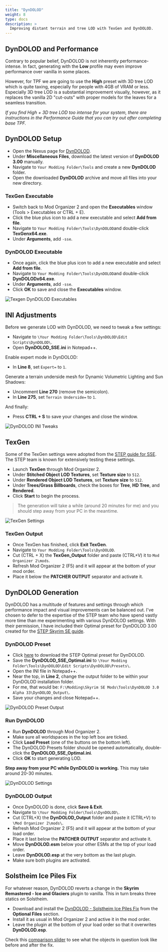 ```yaml
---
title: "DynDOLOD"
weight: 8
type: docs
description: >
  Improving distant terrain and tree LOD with TexGen and DynDOLOD.
---
```


## DynDOLOD and Performance

Contrary to popular belief, DynDOLOD is not inherently performance-intense. In fact, generating with the **Low** profile may even improve performance over vanilla in some places.

However, for TPF we are going to use the **High** preset with 3D tree LOD which is quite taxing, especially for people with 4GB of VRAM or less. Especially 3D tree LOD is a substantial improvement visually, however, as it replaces the vanilla 2D "cut-outs" with proper models for the leaves for a seamless transition.

*If you find High + 3D tree LOD too intense for your system, there are instructions in the Performance Guide that you can try out after completing base TPF.*

## DynDOLOD Setup

- Open the Nexus page for [DynDOLOD](https://www.nexusmods.com/skyrimspecialedition/mods/32382?tab=files).
- Under **Miscellaneous Files**, download the latest version of **DynDOLOD 3.00** manually.
- Navigate to `Your Modding Folder\Tools` and create a new **DynDOLOD** folder.
- Open the downloaded **DynDOLOD** archive and move all files into your new directory.

### TexGen Executable

* Switch back to Mod Organizer 2 and open the **Executables** window (Tools > Executables or CTRL + E).
* Click the blue plus icon to add a new executable and select **Add from file**.
* Navigate to `Your Modding Folder\Tools\DynDOLOD`and double-click **TexGenx64.exe**.
* Under **Arguments**, add `-sse`.

### DynDOLOD Executable

* Once again, click the blue plus icon to add a new executable and select **Add from file**.
* Navigate to `Your Modding Folder\Tools\DynDOLOD`and double-click **DynDOLODx64.exe**.
* Under **Arguments**, add `-sse`.
* Click **OK** to save and close the **Executables** window.

![Texgen DynDOLOD Executables](/Pictures/tpf/finalisation/texgen-dyndolod-executables.png)

## INI Adjustments

Before we generate LOD with DynDOLOD, we need to tweak a few settings:

- Navigate to `\Your Modding Folder\Tools\DynDOLOD\Edit Scripts\DynDOLOD\`.
- Open **DynDOLOD_SSE.ini** in Notepad++.

Enable expert mode in DynDOLOD:

- In **Line 8**, set `Expert=` to `1`.

Generate a terrain underside mesh for Dynamic Volumetric Lighting and Sun Shadows:

- Uncomment **Line 270** (remove the semicolon).
- In **Line 275**, set `Terrain Underside=` to `1`.

And finally:

- Press **CTRL + S** to save your changes and close the window.

![DynDOLOD INI Tweaks](/Pictures/tpf/finalisation/dyndolod-ini-tweaks.png)

## TexGen

Some of the TexGen settings were adopted from the [STEP guide for SSE](https://stepmodifications.org/wiki/SkyrimSE:2.0.0#Run_TexGen). The STEP team is known for extensively testing these settings.

- Launch **TexGen** through Mod Organizer 2.
- Under **Stitched Object LOD Textures**, set **Texture size** to `512`.
- Under **Rendered Object LOD Textures**, set **Texture size** to `512`.
- Under **Trees/Grass Billboards**, check the boxes for **Tree**, **HD Tree**, and **Rendered**.
- Click **Start** to begin the process.

> The generation will take a while (around 20 minutes for me) and you should step away from your PC in the meantime.

![TexGen Settings](/Pictures/tpf/finalisation/texgen-settings.png)

### TexGen Output

- Once TexGen has finished, click **Exit TexGen**.
- Navigate to `Your Modding Folder\Tools\DynDOLOD`.
- Cut (CTRL + X) the **TexGen_Output** folder and paste (CTRL+V) it to `Mod Organizer 2\mods`.
- Refresh Mod Organizer 2 (F5) and it will appear at the bottom of your mod order.
- Place it below the **PATCHER OUTPUT** separator and activate it.

## DynDOLOD Generation

DynDOLOD has a multitude of features and settings through which performance impact and visual improvements can be balanced out. I've chosen to defer to the expertise of the STEP team who have spend vastly more time than me experimenting with various DynDOLOD settings. With their permission, I have included their Optimal preset for DynDOLOD 3.00 created for the [STEP Skyrim SE guide](https://stepmodifications.org/wiki/SkyrimSE:2.0.0).

### DynDOLOD Preset

- Click [here](https://stepmodifications.org/wiki/images/3/30/DynDOLOD_SSE_Optimal.ini) to download the STEP Optimal preset for DynDOLOD.
- Save the **DynDOLOD_SSE_Optimal.ini** to `\Your Modding Folder\Tools\DynDOLOD\Edit Scripts\DynDOLOD\Presets\`.
- Open the INI file in Notepad++.
- Near the top, in **Line 2**, change the output folder to be within your DynDOLOD installation folder.
- For me, that would be: `F:\Modding\Skyrim SE Mods\Tools\DynDOLOD 3.0 Alpha 33\DynDOLOD_Output\`.
- Save your changes and close Notepad++.

![DynDOLOD Preset Output](/Pictures/tpf/finalisation/dyndolod-preset-output.png)

### Run DynDOLOD

- Run **DynDOLOD** through Mod Organizer 2.
- Make sure all worldspaces in the top left box are ticked.
- Click **Load Preset** (one of the buttons on the bottom left).
- The DynDOLOD Presets folder should be opened automatically, double-click the **DynDOLOD_SSE_Optimal.ini**.
- Click **OK** to start generating LOD.

**Step away from your PC while DynDOLOD is working.** This may take around 20-30 minutes.

![DynDOLOD Settings](/Pictures/tpf/finalisation/dyndolod-settings.png)

### DynDOLOD Output

- Once DynDOLOD is done, click **Save & Exit**.
- Navigate to `\Your Modding Folder\Tools\DynDOLOD\`.
- Cut (CTRL+X) the **DynDOLOD_Output** folder and paste it (CTRL+V) to `\Mod Organizer 2\mods\`.
- Refresh Mod Organizer 2 (F5) and it will appear at the bottom of your load order.
- Place it last below the **PATCHER OUTPUT** separator and activate it.
- Move **DynDOLOD.esm** below your other ESMs at the top of your load order.
- Leave **DynDOLOD.esp** at the very bottom as the last plugin.
- Make sure both plugins are activated.

## Solstheim Ice Piles Fix

For whatever reason, DynDOLOD reverts a change in the **Skyrim Remastered - Ice and Glaciers** plugin to vanilla. This in turn breaks three statics on Solstheim.

- Download and install the [DynDOLOD - Solstheim Ice Piles Fix](https://www.nexusmods.com/skyrimspecialedition/mods/14223?tab=files) from the **Optional Files** section.
- Install it as usual in Mod Organizer 2 and active it in the mod order.
- Leave the plugin at the bottom of your load order so that it overwrites **DynDOLOD.esp**.

Check this [comparison slider](https://imgsli.com/NjUxMzE) to see what the objects in question look like before and after the fix.